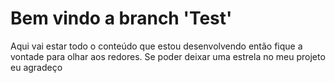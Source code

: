 # Bem vindo a branch 'Test'
Aqui vai estar todo o conteúdo que estou desenvolvendo então fique a vontade para olhar aos redores.
Se poder deixar uma estrela no meu projeto eu agradeço